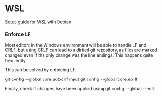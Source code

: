 # WSL
Setup guide for WSL with Debian


### Enforce LF

Most editors in the Windows environment will be able to handle LF and CRLF, but using CRLF can lead to a dirtied git repository, as files are marked changed even if the only change was the line endings. This happens quite frequently.

This can be solved by enforcing LF.

git config --global core.autocrlf input
git config --global core.eol lf

Finally, check if changes have been applied using
git config --global --edit
